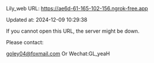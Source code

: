 Lily_web URL: https://ae6d-61-165-102-156.ngrok-free.app

Updated at: 2024-12-09 10:29:38

If you cannot open this URL, the server might be down.

Please contact: 

goley04@foxmail.com Or Wechat:GL_yeaH